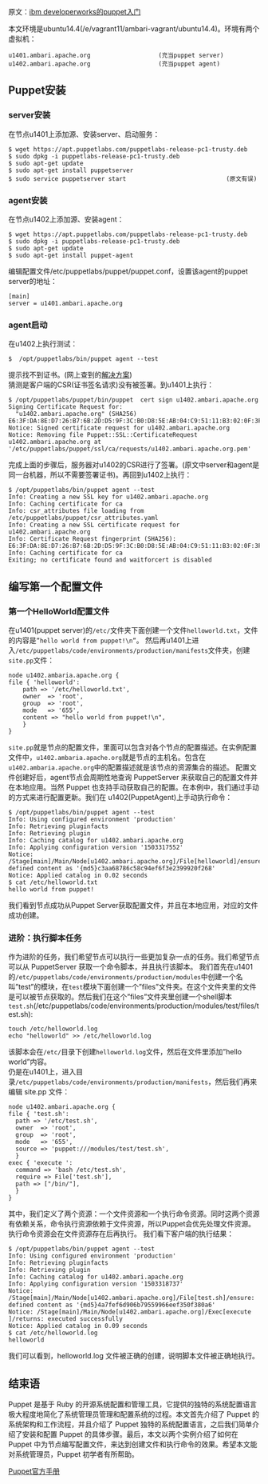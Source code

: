 原文：[ibm developerworks的puppet入门](https://www.ibm.com/developerworks/cn/opensource/os-cn-puppet/index.html)  

本文环境是ubuntu14.4(/e/vagrant11/ambari-vagrant/ubuntu14.4)。环境有两个虚拟机：
```
u1401.ambari.apache.org                   (充当puppet server)
u1402.ambari.apache.org                   (充当puppet agent)
```
## Puppet安装
### server安装
在节点u1401上添加源、安装server、启动服务：
```
$ wget https://apt.puppetlabs.com/puppetlabs-release-pc1-trusty.deb
$ sudo dpkg -i puppetlabs-release-pc1-trusty.deb
$ sudo apt-get update
$ sudo apt-get install puppetserver
$ sudo service puppetserver start                            (原文有误)
```
### agent安装
在节点u1402上添加源、安装agent：
```
$ wget https://apt.puppetlabs.com/puppetlabs-release-pc1-trusty.deb
$ sudo dpkg -i puppetlabs-release-pc1-trusty.deb
$ sudo apt-get update
$ sudo apt-get install puppet-agent 
```
编辑配置文件/etc/puppetlabs/puppet/puppet.conf，设置该agent的puppet server的地址：
```
[main]
server = u1401.ambari.apache.org
```
### agent启动
在u1402上执行测试：
```
$  /opt/puppetlabs/bin/puppet agent --test
```
提示找不到证书。(网上查到的[解决方案](https://www.slideshare.net/AshwinPawar/puppet-agent))  
猜测是客户端的CSR(证书签名请求)没有被签署。到u1401上执行：
```
$ /opt/puppetlabs/puppet/bin/puppet  cert sign u1402.ambari.apache.org
Signing Certificate Request for:
  "u1402.ambari.apache.org" (SHA256) E6:3F:DA:8E:D7:26:B7:6B:2D:D5:9F:3C:B0:D8:5E:AB:04:C9:51:11:B3:02:0F:3F:BE:9E:9F:FA:02:94:18:3C
Notice: Signed certificate request for u1402.ambari.apache.org
Notice: Removing file Puppet::SSL::CertificateRequest u1402.ambari.apache.org at '/etc/puppetlabs/puppet/ssl/ca/requests/u1402.ambari.apache.org.pem'
```
完成上面的步骤后，服务器对u1402的CSR进行了签署。(原文中server和agent是同一台机器，所以不需要签署证书)。再回到u1402上执行：
```
$ /opt/puppetlabs/bin/puppet agent --test
Info: Creating a new SSL key for u1402.ambari.apache.org
Info: Caching certificate for ca
Info: csr_attributes file loading from /etc/puppetlabs/puppet/csr_attributes.yaml
Info: Creating a new SSL certificate request for u1402.ambari.apache.org
Info: Certificate Request fingerprint (SHA256): E6:3F:DA:8E:D7:26:B7:6B:2D:D5:9F:3C:B0:D8:5E:AB:04:C9:51:11:B3:02:0F:3F:BE:9E:9F:FA:02:94:18:3C
Info: Caching certificate for ca
Exiting; no certificate found and waitforcert is disabled
```

## 编写第一个配置文件
### 第一个HelloWorld配置文件
在u1401(puppet server)的`/etc/`文件夹下面创建一个文件`helloworld.txt`，文件的内容是`”hello world from puppet!\n”`。
然后再u1401上进入`/etc/puppetlabs/code/environments/production/manifests`文件夹，创建`site.pp`文件：
```
node u1402.ambaria.apache.org {
file { 'helloworld':
    path => '/etc/helloworld.txt',
    owner  => 'root',
    group  => 'root',
    mode   => '655',
    content => "hello world from puppet!\n",
    }
}
```
`site.pp`就是节点的配置文件，里面可以包含对各个节点的配置描述。在实例配置文件中，`u1402.ambaria.apache.org`就是节点的主机名。包含在 `u1402.ambaria.apache.org`中的配置描述就是该节点的资源集合的描述。
配置文件创建好后，agent节点会周期性地查询 PuppetServer 来获取自己的配置文件并在本地应用。当然 Puppet 也支持手动获取自己的配置。在本例中，我们通过手动的方式来进行配置更新。我们在 u1402(PuppetAgent)上手动执行命令：
```
$ /opt/puppetlabs/bin/puppet agent --test
Info: Using configured environment 'production'
Info: Retrieving pluginfacts
Info: Retrieving plugin
Info: Caching catalog for u1402.ambari.apache.org
Info: Applying configuration version '1503317552'
Notice: /Stage[main]/Main/Node[u1402.ambari.apache.org]/File[helloworld]/ensure: defined content as '{md5}c3aa68786c58c94ef6f3e2399920f268'
Notice: Applied catalog in 0.02 seconds
$ cat /etc/helloworld.txt 
hello world from puppet!
```
我们看到节点成功从Puppet Server获取配置文件，并且在本地应用，对应的文件成功创建。

### 进阶：执行脚本任务
作为进阶的任务，我们希望节点可以执行一些更加复杂一点的任务。我们希望节点可以从 PuppetServer 获取一个命令脚本，并且执行该脚本。
我们首先在u1401的`/etc/puppetlabs/code/environments/production/modules`中创建一个名叫”test”的模块，在`test`模块下面创建一个”files”文件夹。在这个文件夹里的文件是可以被节点获取的。然后我们在这个”files”文件夹里创建一个shell脚本`test.sh`(/etc/puppetlabs/code/environments/production/modules/test/files/test.sh):
```
touch /etc/helloworld.log
echo "helloworld" >> /etc/helloworld.log
```
该脚本会在`/etc/`目录下创建`helloworld.log`文件，然后在文件里添加”hello world”内容。  
仍是在u1401上，进入目录`/etc/puppetlabs/code/environments/production/manifests`，然后我们再来编辑 site.pp 文件：
```
node u1402.ambari.apache.org {
file { 'test.sh':
  path => '/etc/test.sh',
  owner  => 'root',
  group  => 'root',
  mode   => '655',
  source => 'puppet:///modules/test/test.sh',
  }
exec { 'execute ':
  command => 'bash /etc/test.sh',
  require => File['test.sh'],
  path => ["/bin/"],
  }
}
```
其中，我们定义了两个资源：一个文件资源和一个执行命令资源。同时这两个资源有依赖关系，命令执行资源依赖于文件资源，所以Puppet会优先处理文件资源。执行命令资源会在文件资源存在后再执行。
我们看下客户端的执行结果：
```
$ /opt/puppetlabs/bin/puppet agent --test
Info: Using configured environment 'production'
Info: Retrieving pluginfacts
Info: Retrieving plugin
Info: Caching catalog for u1402.ambari.apache.org
Info: Applying configuration version '1503318737'
Notice: /Stage[main]/Main/Node[u1402.ambari.apache.org]/File[test.sh]/ensure: defined content as '{md5}4a7fef6d906b79559966eef350f380a6'
Notice: /Stage[main]/Main/Node[u1402.ambari.apache.org]/Exec[execute ]/returns: executed successfully
Notice: Applied catalog in 0.09 seconds
$ cat /etc/helloworld.log 
helloworld
```
我们可以看到，helloworld.log 文件被正确的创建，说明脚本文件被正确地执行。

## 结束语
Puppet 是基于 Ruby 的开源系统配置和管理工具，它提供的独特的系统配置语言极大程度地简化了系统管理员管理和配置系统的过程。本文首先介绍了 Puppet 的系统架构和工作流程，并且介绍了 Puppet 独特的系统配置语言，之后我们简单介绍了安装和配置 Puppet 的具体步骤。最后，本文以两个实例介绍了如何在 Puppet 中为节点编写配置文件，来达到创建文件和执行命令的效果。希望本文能对系统管理员，Puppet 初学者有所帮助。

[Puppet官方手册](https://docs.puppet.com/puppetserver/5.0/install_from_packages.html#red-hat-enterprise-linux)  